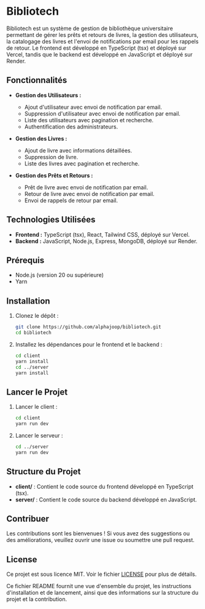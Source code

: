 # Bibliotech

Bibliotech est un système de gestion de bibliothèque universitaire permettant de gérer les prêts et retours de livres, la gestion des utilisateurs, la catalogage des livres et l'envoi de notifications par email pour les rappels de retour. Le frontend est développé en TypeScript (tsx) et déployé sur Vercel, tandis que le backend est développé en JavaScript et déployé sur Render.

## Fonctionnalités

- **Gestion des Utilisateurs :**
  - Ajout d'utilisateur avec envoi de notification par email.
  - Suppression d'utilisateur avec envoi de notification par email.
  - Liste des utilisateurs avec pagination et recherche.
  - Authentification des administrateurs.

- **Gestion des Livres :**
  - Ajout de livre avec informations détaillées.
  - Suppression de livre.
  - Liste des livres avec pagination et recherche.

- **Gestion des Prêts et Retours :**
  - Prêt de livre avec envoi de notification par email.
  - Retour de livre avec envoi de notification par email.
  - Envoi de rappels de retour par email.

## Technologies Utilisées

- **Frontend :** TypeScript (tsx), React, Tailwind CSS, déployé sur Vercel.
- **Backend :** JavaScript, Node.js, Express, MongoDB, déployé sur Render.

## Prérequis

- Node.js (version 20 ou supérieure)
- Yarn

## Installation

1. Clonez le dépôt :

   ```bash
   git clone https://github.com/alphajoop/bibliotech.git
   cd bibliotech
   ```

2. Installez les dépendances pour le frontend et le backend :

   ```bash
   cd client
   yarn install
   cd ../server
   yarn install
   ```

## Lancer le Projet

1. Lancer le client :

   ```bash
   cd client
   yarn run dev
   ```

2. Lancer le serveur :

   ```bash
   cd ../server
   yarn run dev
   ```

## Structure du Projet

- **client/** : Contient le code source du frontend développé en TypeScript (tsx).
- **server/** : Contient le code source du backend développé en JavaScript.

## Contribuer

Les contributions sont les bienvenues ! Si vous avez des suggestions ou des améliorations, veuillez ouvrir une issue ou soumettre une pull request.

## License

Ce projet est sous licence MIT. Voir le fichier [LICENSE](LICENSE) pour plus de détails.

Ce fichier README fournit une vue d'ensemble du projet, les instructions d'installation et de lancement, ainsi que des informations sur la structure du projet et la contribution.
